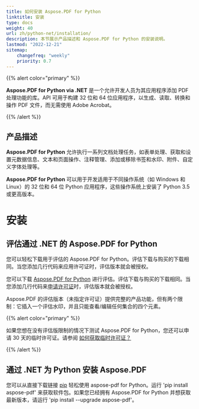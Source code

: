 ```yaml
---
title: 如何安装 Aspose.PDF for Python
linktitle: 安装
type: docs
weight: 40
url: zh/python-net/installation/
description: 本节展示产品描述和 Aspose.PDF for Python 的安装说明。
lastmod: "2022-12-21"
sitemap:
    changefreq: "weekly"
    priority: 0.7
---
```


{{% alert color="primary" %}}

**Aspose.PDF for Python via .NET** 是一个允许开发人员为其应用程序添加 PDF 处理功能的库。API 可用于构建 32 位和 64 位应用程序，以生成、读取、转换和操作 PDF 文件，而无需使用 Adobe Acrobat。

{{% /alert %}}

## 产品描述

**Aspose.PDF for Python** 允许执行一系列文档处理任务，如表单处理、获取和设置元数据信息、文本和页面操作、注释管理、添加或移除书签和水印、附件、自定义字体处理等。

 **Aspose.PDF for Python** 可以用于开发适用于不同操作系统（如 Windows 和 Linux）的 32 位和 64 位 Python 应用程序，这些操作系统上安装了 Python 3.5 或更高版本。

# 安装

## 评估通过 .NET 的 Aspose.PDF for Python

您可以轻松下载用于评估的 Aspose.PDF for Python。评估下载与购买的下载相同。当您添加几行代码来应用许可证时，评估版本就会被授权。

您可以下载 [Aspose.PDF for Python](https://releases.aspose.com/pdf/pythonnet/) 进行评估。评估下载与购买的下载相同。当您添加几行代码来[申请许可证](/pdf/python-net/licensing/)时，评估版本就会被授权。

Aspose.PDF 的评估版本（未指定许可证）提供完整的产品功能，但有两个限制：它插入一个评估水印，并且只能查看/编辑任何集合的四个元素。

{{% alert color="primary" %}}

如果您想在没有评估版限制的情况下测试 Aspose.PDF for Python，您还可以申请 30 天的临时许可证。请参阅 [如何获取临时许可证？](https://purchase.aspose.com/temporary-license)

{{% /alert %}}

## 通过 .NET 为 Python 安装 Aspose.PDF

您可以从直接下载链接 [pip](https://pypi.org/project/aspose-pdf/) 轻松使用 aspose-pdf for Python。运行 'pip install aspose-pdf' 来获取软件包。如果您已经拥有 Aspose.PDF for Python 并想获取最新版本，请运行 'pip install --upgrade aspose-pdf'。